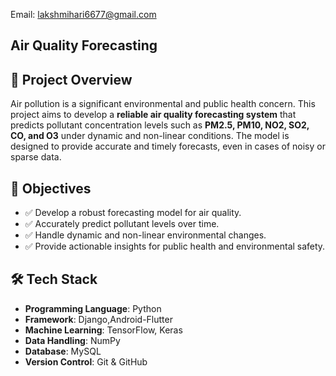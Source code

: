 Email: lakshmihari6677@gmail.com
## Air Quality Forecasting

## 📌 Project Overview
Air pollution is a significant environmental and public health concern. This project aims to develop a **reliable air quality forecasting system** that predicts pollutant concentration levels such as **PM2.5, PM10, NO2, SO2, CO, and O3** under dynamic and non-linear conditions. The model is designed to provide accurate and timely forecasts, even in cases of noisy or sparse data.

## 🎯 Objectives
- ✅ Develop a robust forecasting model for air quality.
- ✅ Accurately predict pollutant levels over time.
- ✅ Handle dynamic and non-linear environmental changes.
- ✅ Provide actionable insights for public health and environmental safety.

## 🛠️ Tech Stack
- **Programming Language**: Python
- **Framework**: Django,Android-Flutter
- **Machine Learning**:  TensorFlow, Keras
- **Data Handling**: NumPy
- **Database**:  MySQL
- **Version Control**: Git & GitHub






